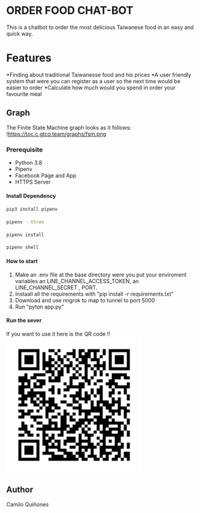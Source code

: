 
# ORDER FOOD CHAT-BOT
This is a chatbot to order the most delicious Taiwanese food in an easy and quick way.

# Features 
*Finding about traditional Taiwanesse food and his prices
*A user friendly system that were you can register as a user so the next time would be easier to order
*Calculate how much would you spend in order your favourite meal


## Graph
The Finite State Machine graph looks as it follows:
!https://toc.c.gtco.team/graphs/fsm.png

### Prerequisite
* Python 3.8
* Pipenv
* Facebook Page and App
* HTTPS Server

#### Install Dependency
```sh
pip3 install pipenv

pipenv --three

pipenv install

pipenv shell
```

#### How to start
1. Make an .env file at the base directory were you put your enviroment variables an LINE_CHANNEL_ACCESS_TOKEN, an LINE_CHANNEL_SECRET , PORT.
2. Instaall all the requirements with "pip install -r requirements.txt"
3. Download and use nngrok to map to tunnel to port 5000
4. Run "pyton app.py"


#### Run the sever
If you want to use it  here is the QR code !!
![CHATBOT](368iripl.png)


## Author

Camilo Quiñones
